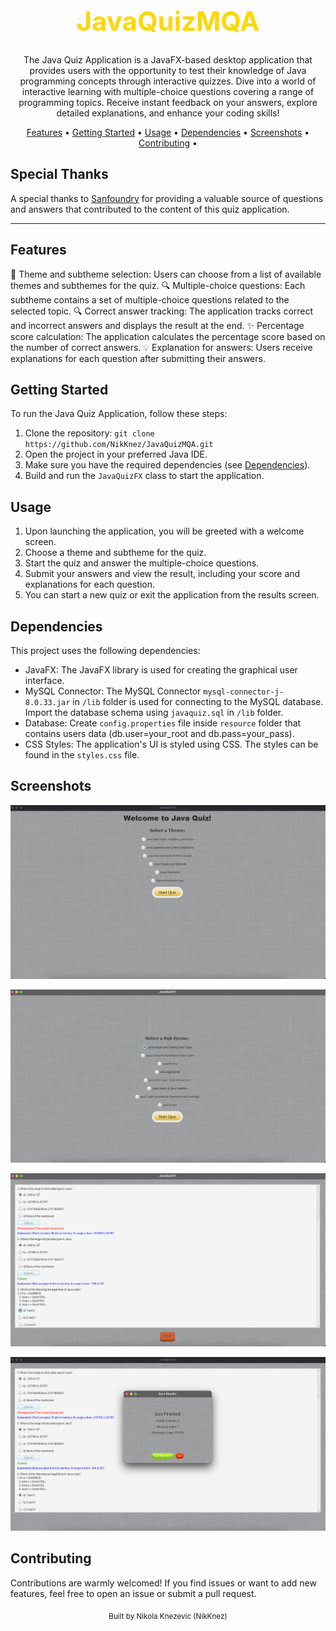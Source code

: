 <div align="center">
    <h1 style="font-size: 3em; color: #FFD700;">JavaQuizMQA</h1>
</div>

<p align="center">
    The Java Quiz Application is a JavaFX-based desktop application that provides users with the opportunity to test their knowledge of Java programming concepts through interactive quizzes. 
    Dive into a world of interactive learning with multiple-choice questions covering a range of programming topics. 
    Receive instant feedback on your answers, explore detailed explanations, and enhance your coding skills!
</p>

<p align="center">
    <a href="#features">Features</a> •
    <a href="#getting-started">Getting Started</a> •
    <a href="#usage">Usage</a> •
    <a href="#dependencies">Dependencies</a> •
    <a href="#screenshots">Screenshots</a> •
    <a href="#contributing">Contributing</a> •
</p>

## Special Thanks

A special thanks to [Sanfoundry](https://www.sanfoundry.com/) for providing a valuable source of questions and answers that contributed to the content of this quiz application.

---

## Features

🚀 Theme and subtheme selection: Users can choose from a list of available themes and subthemes for the quiz.
🔍 Multiple-choice questions: Each subtheme contains a set of multiple-choice questions related to the selected topic.
🔍 Correct answer tracking: The application tracks correct and incorrect answers and displays the result at the end.
✨ Percentage score calculation: The application calculates the percentage score based on the number of correct answers.
💡 Explanation for answers: Users receive explanations for each question after submitting their answers.

## Getting Started

To run the Java Quiz Application, follow these steps:

1. Clone the repository: `git clone https://github.com/NikKnez/JavaQuizMQA.git`
2. Open the project in your preferred Java IDE.
3. Make sure you have the required dependencies (see [Dependencies](#dependencies)).
4. Build and run the `JavaQuizFX` class to start the application.

## Usage

1. Upon launching the application, you will be greeted with a welcome screen.
2. Choose a theme and subtheme for the quiz.
3. Start the quiz and answer the multiple-choice questions.
4. Submit your answers and view the result, including your score and explanations for each question.
5. You can start a new quiz or exit the application from the results screen.

## Dependencies

This project uses the following dependencies:

- JavaFX: The JavaFX library is used for creating the graphical user interface.
- MySQL Connector: The MySQL Connector `mysql-connector-j-8.0.33.jar` in `/lib` folder is used for connecting to the MySQL database. Import the database schema using `javaquiz.sql` in `/lib` folder.
- Database: Create `config.properties` file inside `resource` folder that contains users data (db.user=your_root and db.pass=your_pass).
- CSS Styles: The application's UI is styled using CSS. The styles can be found in the `styles.css` file.

## Screenshots

![Theme Selection](https://github.com/NikKnez/JavaQuizMQA/blob/b2436b85ca211a0409c41c091f284533b0c13eed/src/main/screenshots/Theme%20selection.png)

![Sub Theme Selection](https://github.com/NikKnez/JavaQuizMQA/blob/b2436b85ca211a0409c41c091f284533b0c13eed/src/main/screenshots/Sub%20theme%20selection.png)

![Quiz](https://github.com/NikKnez/JavaQuizMQA/blob/b2436b85ca211a0409c41c091f284533b0c13eed/src/main/screenshots/Quiz.png)

![Final Score](https://github.com/NikKnez/JavaQuizMQA/blob/b2436b85ca211a0409c41c091f284533b0c13eed/src/main/screenshots/Final%20score.png)


## Contributing

Contributions are warmly welcomed! If you find issues or want to add new features, feel free to open an issue or submit a pull request.


<div align="center">
    <sub>Built by Nikola Knezevic (NikKnez)</sub>
</div>
